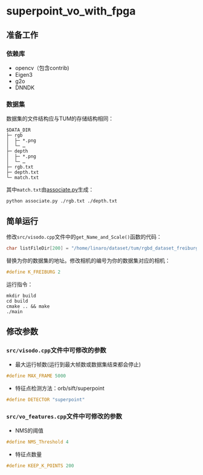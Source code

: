 # superpoint_vo_with_fpga

## 准备工作

### 依赖库

* opencv（包含contrib)
* Eigen3
* g2o
* DNNDK

### 数据集

数据集的文件结构应与TUM的存储结构相同：

```
$DATA_DIR
├─ rgb
│  ├─ *.png
│  └─ …
├─ depth
│  ├─ *.png
│  └─ …
├─ rgb.txt
├─ depth.txt
└─ match.txt
```

其中`match.txt`由[associate.py](https://svncvpr.in.tum.de/cvpr-ros-pkg/trunk/rgbd_benchmark/rgbd_benchmark_tools/src/rgbd_benchmark_tools/associate.py)生成：

```
python associate.py ./rgb.txt ./depth.txt
```

## 简单运行

修改`src/visodo.cpp`文件中的`get_Name_and_Scale()`函数的代码：

```C++
char listFileDir[200] = "/home/linaro/dataset/tum/rgbd_dataset_freiburg2_desk/";
```

替换为你的数据集的地址。修改相机的编号为你的数据集对应的相机：

```C++
#define K_FREIBURG 2
```

运行指令：

```
mkdir build
cd build
cmake .. && make
./main
```

## 修改参数

### `src/visodo.cpp`文件中可修改的参数

* 最大运行帧数(运行到最大帧数或数据集结束都会停止)
```c++
#define MAX_FRAME 5000
```

* 特征点检测方法：orb/sift/superpoint
```c++
#define DETECTOR "superpoint"
```

### `src/vo_features.cpp`文件中可修改的参数

* NMS的阈值
```c++
#define NMS_Threshold 4
```

* 特征点数量
```c++
#define KEEP_K_POINTS 200
```
